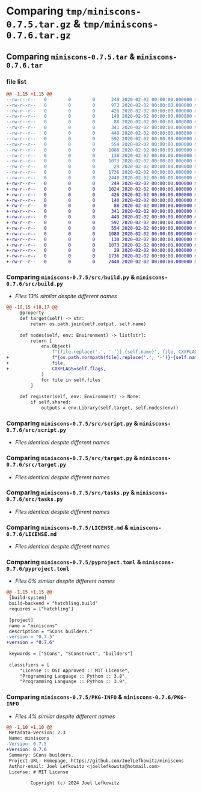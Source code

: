 # Comparing `tmp/miniscons-0.7.5.tar.gz` & `tmp/miniscons-0.7.6.tar.gz`

## Comparing `miniscons-0.7.5.tar` & `miniscons-0.7.6.tar`

### file list

```diff
@@ -1,15 +1,15 @@
--rw-r--r--   0        0        0      249 2020-02-02 00:00:00.000000 miniscons-0.7.5/src/__init__.py
--rw-r--r--   0        0        0      973 2020-02-02 00:00:00.000000 miniscons-0.7.5/src/build.py
--rw-r--r--   0        0        0      426 2020-02-02 00:00:00.000000 miniscons-0.7.5/src/compiler.py
--rw-r--r--   0        0        0      140 2020-02-02 00:00:00.000000 miniscons-0.7.5/src/containers.py
--rw-r--r--   0        0        0       88 2020-02-02 00:00:00.000000 miniscons-0.7.5/src/environment.py
--rw-r--r--   0        0        0      341 2020-02-02 00:00:00.000000 miniscons-0.7.5/src/flag.py
--rw-r--r--   0        0        0      449 2020-02-02 00:00:00.000000 miniscons-0.7.5/src/routine.py
--rw-r--r--   0        0        0      592 2020-02-02 00:00:00.000000 miniscons-0.7.5/src/script.py
--rw-r--r--   0        0        0      554 2020-02-02 00:00:00.000000 miniscons-0.7.5/src/target.py
--rw-r--r--   0        0        0     1080 2020-02-02 00:00:00.000000 miniscons-0.7.5/src/tasks.py
--rw-r--r--   0        0        0      130 2020-02-02 00:00:00.000000 miniscons-0.7.5/.gitignore
--rw-r--r--   0        0        0     1073 2020-02-02 00:00:00.000000 miniscons-0.7.5/LICENSE.md
--rw-r--r--   0        0        0       29 2020-02-02 00:00:00.000000 miniscons-0.7.5/README.md
--rw-r--r--   0        0        0     1736 2020-02-02 00:00:00.000000 miniscons-0.7.5/pyproject.toml
--rw-r--r--   0        0        0     2440 2020-02-02 00:00:00.000000 miniscons-0.7.5/PKG-INFO
+-rw-r--r--   0        0        0      249 2020-02-02 00:00:00.000000 miniscons-0.7.6/src/__init__.py
+-rw-r--r--   0        0        0     1024 2020-02-02 00:00:00.000000 miniscons-0.7.6/src/build.py
+-rw-r--r--   0        0        0      426 2020-02-02 00:00:00.000000 miniscons-0.7.6/src/compiler.py
+-rw-r--r--   0        0        0      140 2020-02-02 00:00:00.000000 miniscons-0.7.6/src/containers.py
+-rw-r--r--   0        0        0       88 2020-02-02 00:00:00.000000 miniscons-0.7.6/src/environment.py
+-rw-r--r--   0        0        0      341 2020-02-02 00:00:00.000000 miniscons-0.7.6/src/flag.py
+-rw-r--r--   0        0        0      449 2020-02-02 00:00:00.000000 miniscons-0.7.6/src/routine.py
+-rw-r--r--   0        0        0      592 2020-02-02 00:00:00.000000 miniscons-0.7.6/src/script.py
+-rw-r--r--   0        0        0      554 2020-02-02 00:00:00.000000 miniscons-0.7.6/src/target.py
+-rw-r--r--   0        0        0     1080 2020-02-02 00:00:00.000000 miniscons-0.7.6/src/tasks.py
+-rw-r--r--   0        0        0      130 2020-02-02 00:00:00.000000 miniscons-0.7.6/.gitignore
+-rw-r--r--   0        0        0     1073 2020-02-02 00:00:00.000000 miniscons-0.7.6/LICENSE.md
+-rw-r--r--   0        0        0       29 2020-02-02 00:00:00.000000 miniscons-0.7.6/README.md
+-rw-r--r--   0        0        0     1736 2020-02-02 00:00:00.000000 miniscons-0.7.6/pyproject.toml
+-rw-r--r--   0        0        0     2440 2020-02-02 00:00:00.000000 miniscons-0.7.6/PKG-INFO
```

### Comparing `miniscons-0.7.5/src/build.py` & `miniscons-0.7.6/src/build.py`

 * *Files 13% similar despite different names*

```diff
@@ -18,15 +18,17 @@
     @property
     def target(self) -> str:
         return os.path.join(self.output, self.name)
 
     def nodes(self, env: Environment) -> list[str]:
         return [
             env.Object(
-                f"{file.replace('.', '-')}-{self.name}", file, CXXFLAGS=self.flags
+                f"{os.path.normpath(file).replace('.', '-')}-{self.name}",
+                file,
+                CXXFLAGS=self.flags,
             )
             for file in self.files
         ]
 
     def register(self, env: Environment) -> None:
         if self.shared:
             outputs = env.Library(self.target, self.nodes(env))
```

### Comparing `miniscons-0.7.5/src/script.py` & `miniscons-0.7.6/src/script.py`

 * *Files identical despite different names*

### Comparing `miniscons-0.7.5/src/target.py` & `miniscons-0.7.6/src/target.py`

 * *Files identical despite different names*

### Comparing `miniscons-0.7.5/src/tasks.py` & `miniscons-0.7.6/src/tasks.py`

 * *Files identical despite different names*

### Comparing `miniscons-0.7.5/LICENSE.md` & `miniscons-0.7.6/LICENSE.md`

 * *Files identical despite different names*

### Comparing `miniscons-0.7.5/pyproject.toml` & `miniscons-0.7.6/pyproject.toml`

 * *Files 0% similar despite different names*

```diff
@@ -1,15 +1,15 @@
 [build-system]
 build-backend = "hatchling.build"
 requires = ["hatchling"]
 
 [project]
 name = "miniscons"
 description = "SCons builders."
-version = "0.7.5"
+version = "0.7.6"
 
 keywords = ["SCons", "SConstruct", "builders"]
 
 classifiers = [
     "License :: OSI Approved :: MIT License",
     "Programming Language :: Python :: 3.8",
     "Programming Language :: Python :: 3.9",
```

### Comparing `miniscons-0.7.5/PKG-INFO` & `miniscons-0.7.6/PKG-INFO`

 * *Files 4% similar despite different names*

```diff
@@ -1,10 +1,10 @@
 Metadata-Version: 2.3
 Name: miniscons
-Version: 0.7.5
+Version: 0.7.6
 Summary: SCons builders.
 Project-URL: Homepage, https://github.com/JoelLefkowitz/miniscons
 Author-email: Joel Lefkowitz <joellefkowitz@hotmail.com>
 License: # MIT License
         
         Copyright (c) 2024 Joel Lefkowitz
```

